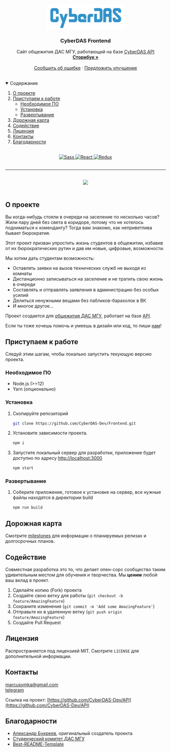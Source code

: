 <br />
<p align="center">
  <a href="https://github.com/CyberDAS-Dev/API">
    <img src=".github/logo.png" alt="Logo" width="250" height="78">
  </a>

  <h3 align="center">CyberDAS Frontend</h3>
  <p align="center">
    Сайт общежития ДАС МГУ, работающий на базе <a href="https://github.com/CyberDAS-Dev/API">CyberDAS API</a>
    <br />
    <a href="https://cyberdas.net/storybook"><strong>Сторибук »</strong></a>
    <br />
    <br />
    <a href="https://github.com/CyberDAS-Dev/Frontend/issues">Сообщить об ошибке</a>
    ·
    <a href="https://github.com/CyberDAS-Dev/Frontend/issues">Предложить улучшение</a>
  </p>
</p>

<br>
<details open="open">
  <summary>Содержание</summary>
  <ol>
    <li><a href="#о-проекте">О проекте</a></li>
    <li>
      <a href="#приступаем-к-работе">Приступаем к работе</a>
      <ul>
        <li><a href="#необходимое-по">Необходимое ПО</a></li>
        <li><a href="#установка">Установка</a></li>
        <li><a href="#развертывание">Развертывание</a></li>
      </ul>
    </li>
    <li><a href="#дорожная-карта">Дорожная карта</a></li>
    <li><a href="#содействие">Содействие</a></li>
    <li><a href="#лицензия">Лицензия</a></li>
    <li><a href="#контакты">Контакты</a></li>
    <li><a href="#благодарности">Благодарности</a></li>
  </ol>
</details>
<br>

<div align="center">
  <a href="https://sass-lang.com/">
    <img src="https://img.shields.io/static/v1?style=for-the-badge&message=Sass&color=CC6699&logo=Sass&logoColor=FFFFFF&label=" alt="Sass">
  </a>
  <a href="https://reactjs.org/">
    <img src="https://img.shields.io/static/v1?style=for-the-badge&message=React&color=222222&logo=React&logoColor=61DAFB&label=" alt="React">
  </a>
  <a href="https://redux-toolkit.js.org/">
    <img src="https://img.shields.io/static/v1?style=for-the-badge&message=Redux&color=764ABC&logo=Redux&logoColor=FFFFFF&label=" alt="Redux">
  </a>
  
</div>

<br>
<hr>
<br>

<div align="center">
    <img src="https://i.imgur.com/0Uwx2vP.png" width="723"></img>
</div>
<br>

## О проекте

Вы когда-нибудь стояли в очереди на заселение по несколько часов? Жили пару дней без света в коридоре, потому что не хотелось подниматься к коменданту? Тогда вам знакомо, как неприветлива бывает бюрократия.

Этот проект призван упростить жизнь студентов в общежитии, избавив от их бюрократических рутин и дав им новые, цифровые, возможности.

Мы хотим дать студентам возможность:

-   Оставлять заявки на вызов технических служб не выходя из комнаты
-   Дистанционно записываться на заселение и не тратить свою жизнь в очереди
-   Составлять и отправлять заявления в администрацию без особых усилий
-   Делиться ненужными вещами без пабликов-барахолок в ВК
-   И многое другое...

Проект создается для [общежития ДАС МГУ](https://das.msk.ru), работает на базе [API](https://github.com/CyberDAS-Dev/API).

Если ты тоже хочешь помочь и умеешь в дизайн или код, то пиши <a href="#контакты">нам</a>!

## Приступаем к работе

Следуй этим шагам, чтобы локально запустить текующую версию проекта.

### Необходимое ПО

-   Node.js (>=12)
-   Yarn (опционально)

### Установка

1. Скопируйте репозиторий
    ```bash
    git clone https://github.com/CyberDAS-Dev/Frontend.git
    ```
2. Установите зависимости проекта.
    ```bash
    npm i
    ```
3. Запустите локальный сервер для разработки, приложение будет доступно по адресу [http://localhost:3000](http://localhost:3000)
    ```bash
    npm start
    ```

### Развертывание

1. Соберите приложение, готовое к установке на сервер, все нужные файлы находятся в директории build
    ```bash
    npm run build
    ```

## Дорожная карта

Смотрите [milestones](https://github.com/CyberDAS-Dev/Frontend/milestones) для информации о планируемых релизах и долгосрочных планов.

## Содействие

Совместная разработка это то, что делает опен-сорс сообщество таким удивительным местом для обучения и творчества. Мы **ценим** любой ваш вклад в проект.

1. Сделайте копию (Fork) проекта
2. Создайте свою ветку для работы (`git checkout -b feature/AmazingFeature`)
3. Сохраните изменения (`git commit -m 'Add some AmazingFeature'`)
4. Отправьте их в удаленную ветку (`git push origin feature/AmazingFeature`)
5. Создайте Pull Request

## Лицензия

Распространяется под лицензией MIT. Смотрите `LICENSE` для дополнительной информации.

## Контакты

marcusymka@gmail.com
<br>
[telegram](https://t.me/foxxxxxxxxxxxxxxxxxxxxxxxxxxx)

Ссылка на проект: [https://github.com/CyberDAS-Dev/API](https://github.com/CyberDAS-Dev/API)

## Благодарности

-   [Александр Букреев](https://github.com/TarLung), оригинальный создатель проекта
-   [Студенческий комитет ДАС МГУ](https://vk.com/studcomdas)
-   [Best-README-Template](https://github.com/othneildrew/Best-README-Template)
